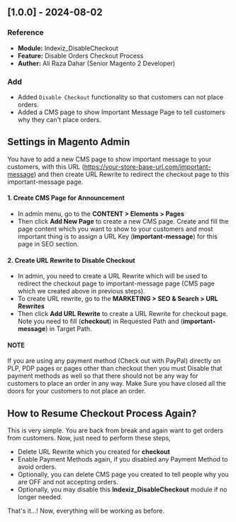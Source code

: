 ## [1.0.0] - 2024-08-02

### Reference
- **Module:** Indexiz_DisableCheckout
- **Feature:** Disable Orders Checkout Process
- **Auther:**  Ali Raza Dahar (Senior Magento 2 Developer)

### Add
- Added `Disable Checkout` functionality so that customers can not place orders.
- Added a CMS page to show Important Message Page to tell customers why they can't place orders.

## Settings in Magento Admin
You have to add a new CMS page to show important message to your customers, with this URL
(https://your-store-base-url.com/important-message)
and then create URL Rewrite to redirect the checkout page to this important-message page.

#### 1. Create CMS Page for Announcement
- In admin menu, go to the **CONTENT > Elements > Pages**
- Then click **Add New Page** to create a new CMS page. Create and fill the page content which you want to show to your 
customers and most important thing is to assign a URL Key (**important-message**) for this page in SEO section.

#### 2. Create URL Rewrite to Disable Checkout
- In admin, you need to create a URL Rewrite which will be used to redirect the checkout page to important-message page
  (CMS page which we created above in previous steps).
- To create URL rewrite, go to the **MARKETING > SEO & Search > URL Rewrites**
- Then click **Add URL Rewrite** to create a URL Rewrite for checkout page. Note you need to fill (**checkout**) in 
  Requested Path and (**important-message**) in Target Path.

#### NOTE
If you are using any payment method (Check out with PayPal) directly on PLP, PDP pages or pages other than checkout then you must Disable that 
payment methods as well so that there should not be any way for customers to place an order in any way. Make Sure you 
have closed all the doors for your customers to not place an order.

## How to Resume Checkout Process Again?
This is very simple. You are back from break and again want to get orders from customers. Now, just need to perform 
these steps,
- Delete URL Rewrite which you created for **checkout**
- Enable Payment Methods again, if you disabled any Payment Method to avoid orders.
- Optionally, you can delete CMS page you created to tell people why you are OFF and not accepting orders.
- Optionally, you may disable this **Indexiz_DisableCheckout** module if no longer needed.

That's it…! Now, everything will be working as before.

